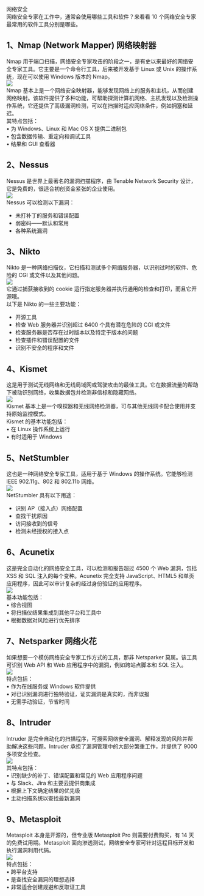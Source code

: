 网络安全<br />网络安全专家在工作中，通常会使用哪些工具和软件？来看看 10 个网络安全专家最常用的软件工具分别是哪些。
<a name="xt26y"></a>
## 1、Nmap (Network Mapper) 网络映射器
Nmap 用于端口扫描，网络安全专家攻击的阶段之一，是有史以来最好的网络安全专家工具。它主要是一个命令行工具，后来被开发基于 Linux 或 Unix 的操作系统，现在可以使用 Windows 版本的 Nmap。<br />![](https://cdn.nlark.com/yuque/0/2022/png/396745/1662296625352-cb237f18-a70b-4a7c-846f-3dc8c8fa175c.png#clientId=u5aae821f-509d-4&from=paste&id=u1255f6f7&originHeight=490&originWidth=1080&originalType=url&ratio=1&rotation=0&showTitle=false&status=done&style=none&taskId=u7651a524-a515-4f64-b903-52ccaf257d5&title=)<br />Nmap 基本上是一个网络安全映射器，能够发现网络上的服务和主机，从而创建网络映射。该软件提供了多种功能，可帮助探测计算机网络、主机发现以及检测操作系统，它还提供了高级漏洞检测，可以在扫描时适应网络条件，例如拥塞和延迟。<br />其特点包括：<br />• 为 Windows、Linux 和 Mac OS X 提供二进制包<br />• 包含数据传输、重定向和调试工具<br />• 结果和 GUI 查看器
<a name="FaXYO"></a>
## 2、Nessus
Nessus 是世界上最著名的漏洞扫描程序，由 Tenable Network Security 设计，它是免费的，很适合初创资金紧张的企业使用。<br />![](https://cdn.nlark.com/yuque/0/2022/png/396745/1662296648269-b681255f-1895-419b-9382-cf5a50d778e4.png#clientId=u5aae821f-509d-4&from=paste&id=u39c5a6c7&originHeight=238&originWidth=848&originalType=url&ratio=1&rotation=0&showTitle=false&status=done&style=none&taskId=u52955bb0-d81f-4e11-9cd5-2f491763975&title=)<br />Nessus 可以检测以下漏洞：

- 未打补丁的服务和错误配置
- 弱密码——默认和常用
- 各种系统漏洞
<a name="w9nEA"></a>
## 3、Nikto
Nikto 是一种网络扫描仪，它扫描和测试多个网络服务器，以识别过时的软件、危险的 CGI 或文件以及其他问题。<br />![](https://cdn.nlark.com/yuque/0/2022/png/396745/1662296659947-f41cafee-aae9-4121-90e4-91b2e7cbdad7.png#clientId=u5aae821f-509d-4&from=paste&id=u0e7ec99f&originHeight=608&originWidth=1080&originalType=url&ratio=1&rotation=0&showTitle=false&status=done&style=none&taskId=uc523f705-ccc5-4a3e-ac88-0de80cc5fa3&title=)<br />它通过捕获接收到的 cookie 运行指定服务器并执行通用的检查和打印，而且它开源哦。<br />以下是 Nikto 的一些主要功能：

- 开源工具
- 检查 Web 服务器并识别超过 6400 个具有潜在危险的 CGI 或文件
- 检查服务器是否存在过时版本以及特定于版本的问题
- 检查插件和错误配置的文件
- 识别不安全的程序和文件
<a name="dyX2S"></a>
## 4、Kismet
这是用于测试无线网络和无线局域网或驾驶攻击的最佳工具。它在数据流量的帮助下被动识别网络，收集数据包并检测非信标和隐藏网络。<br />![](https://cdn.nlark.com/yuque/0/2022/png/396745/1662296674597-9f465000-02ac-44e1-8bc8-34dd4b629c20.png#clientId=u5aae821f-509d-4&from=paste&id=u7b5364e6&originHeight=585&originWidth=1080&originalType=url&ratio=1&rotation=0&showTitle=false&status=done&style=none&taskId=u0b1201d7-74d2-41b2-9a95-daa4a806780&title=)<br />Kismet 基本上是一个嗅探器和无线网络检测器，可与其他无线网卡配合使用并支持原始监控模式。<br />Kismet 的基本功能包括：<br />• 在 Linux 操作系统上运行<br />• 有时适用于 Windows
<a name="KTxjB"></a>
## 5、NetStumbler
这也是一种网络安全专家工具，适用于基于 Windows 的操作系统。它能够检测 IEEE 902.11g、802 和 802.11b 网络。<br />![](https://cdn.nlark.com/yuque/0/2022/png/396745/1662296689945-cc6cecac-a05a-4370-978b-883f337e9851.png#clientId=u5aae821f-509d-4&from=paste&id=u7c85a7a7&originHeight=415&originWidth=654&originalType=url&ratio=1&rotation=0&showTitle=false&status=done&style=none&taskId=u4fb467e1-f6bb-40d5-ab17-4343358db71&title=)<br />NetStumbler 具有以下用途：

- 识别 AP（接入点）网络配置
- 查找干扰原因
- 访问接收到的信号
- 检测未经授权的接入点
<a name="M9tCp"></a>
## 6、Acunetix
这是完全自动化的网络安全工具，可以检测和报告超过 4500 个 Web 漏洞，包括 XSS 和 SQL 注入的每个变种。Acunetix 完全支持 JavaScript、HTML5 和单页应用程序，因此可以审计复杂的经过身份验证的应用程序。<br />![](https://cdn.nlark.com/yuque/0/2022/png/396745/1662296702716-af41d1e1-767a-4fa7-88a5-3cf74b13247b.png#clientId=u5aae821f-509d-4&from=paste&id=u6d7372d9&originHeight=137&originWidth=367&originalType=url&ratio=1&rotation=0&showTitle=false&status=done&style=none&taskId=ua3203ebe-7b87-4c15-80a6-b9363b1e04a&title=)<br />基本功能包括：<br />• 综合视图<br />• 将扫描仪结果集成到其他平台和工具中<br />• 根据数据对风险进行优先排序
<a name="uu6SH"></a>
## 7、Netsparker 网络火花
如果想要一个模仿网络安全专家工作方式的工具，那非 Netsparker 莫属。该工具可识别 Web API 和 Web 应用程序中的漏洞，例如跨站点脚本和 SQL 注入。<br />![](https://cdn.nlark.com/yuque/0/2022/png/396745/1662296715013-9c674288-97ee-4e56-80df-260425b81f9b.png#clientId=u5aae821f-509d-4&from=paste&id=u9fdad3eb&originHeight=567&originWidth=1080&originalType=url&ratio=1&rotation=0&showTitle=false&status=done&style=none&taskId=ufb1fda95-5afb-448c-99e4-4233362d015&title=)<br />特点包括：<br />• 作为在线服务或 Windows 软件提供<br />• 对已识别漏洞进行独特验证，证实漏洞是真实的，而非误报<br />• 无需手动验证，节省时间
<a name="FCbMc"></a>
##  8、Intruder
Intruder 是完全自动化的扫描程序，可搜索网络安全漏洞、解释发现的风险并帮助解决这些问题。Intruder 承担了漏洞管理中的大部分繁重工作，并提供了 9000 多项安全检查。<br />![](https://cdn.nlark.com/yuque/0/2022/png/396745/1662296726367-c13c6aac-e5dd-429c-81f4-f78690eb8278.png#clientId=u5aae821f-509d-4&from=paste&id=u558cb381&originHeight=678&originWidth=1080&originalType=url&ratio=1&rotation=0&showTitle=false&status=done&style=none&taskId=u1e9f8ebc-cd69-496c-85ff-79d10b69f6b&title=)<br />其特点包括：<br />• 识别缺少的补丁、错误配置和常见的 Web 应用程序问题<br />• 与 Slack、Jira 和主要云提供商集成<br />• 根据上下文确定结果的优先级<br />• 主动扫描系统以查找最新漏洞
<a name="SmPiu"></a>
## 9、Metasploit
Metasploit 本身是开源的，但专业版 Metasploit Pro 则需要付费购买，有 14 天的免费试用期。Metasploit 面向渗透测试，网络安全专家可针对远程目标开发和执行漏洞利用代码。<br />![](https://cdn.nlark.com/yuque/0/2022/png/396745/1662296736587-50f9d491-87ff-4c38-8d59-c2c4aaf4c098.png#clientId=u5aae821f-509d-4&from=paste&id=uaa7c827d&originHeight=402&originWidth=732&originalType=url&ratio=1&rotation=0&showTitle=false&status=done&style=none&taskId=uaab8fe4b-35bb-4d7e-88b8-e208378e11f&title=)<br />特点包括：<br />• 跨平台支持<br />• 是查找安全漏洞的理想选择<br />• 非常适合创建规避和反取证工具
